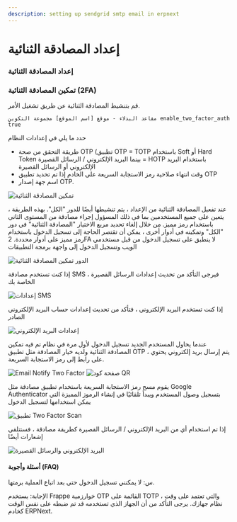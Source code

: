 ```yaml
---
description: setting up sendgrid smtp email in erpnext
---
```


# إعداد المصادقة الثنائية

### إعداد المصادقة الثنائية

### تمكين المصادقة الثنائية (2FA)

قم بتنشيط المصادقة الثنائية عن طريق تشغيل الأمر.

`مقاعد البدلاء - موقع [اسم الموقع] مجموعة التكوين enable_two_factor_auth true`

حدد ما يلي في إعدادات النظام

* طريقة التحقق من صحة OTP (تطبيق OTP = TOTP باستخدام Soft أو Hard Token بينما البريد الإلكتروني / الرسائل القصيرة = HOTP باستخدام البريد الإلكتروني أو الرسائل القصيرة
* وقت انتهاء صلاحية رمز الاستجابة السريعة على الخادم إذا تم تحديد تطبيق OTP
* اسم جهة إصدار OTP.

![تمكين المصادقة الثنائية](https://docs.erpnext.com/files/twofactor-1.png)

عند تفعيل المصادقة الثنائية من الإعداد ، يتم تنشيطها أيضًا للدور "الكل". بهذه الطريقة ، يتعين على جميع المستخدمين بما في ذلك المسؤول إجراء مصادقة من المستوى الثاني باستخدام رمز مميز. من خلال إلغاء تحديد مربع الاختيار "المصادقة الثنائية" في دور "الكل" وتمكينه في أدوار أخرى ، يمكن أن تقتصر الحاجة إلى تسجيل الدخول باستخدام رمز مميز على أدوار محددة. 2FA لا ينطبق على تسجيل الدخول من قبل مستخدمي الويب وتسجيل الدخول إلى واجهة برمجة التطبيقات

![الدور تمكين المصادقة الثنائية](https://docs.erpnext.com/files/twofactor-2.png)

إذا كنت تستخدم مصادقة SMS ، فيرجى التأكد من تحديث إعدادات الرسائل القصيرة الخاصة بك

![إعدادات SMS](https://docs.erpnext.com/files/twofactor-3.png)

إذا كنت تستخدم البريد الإلكتروني ، فتأكد من تحديث إعدادات حساب البريد الإلكتروني الصادر

![إعدادات البريد الإلكتروني](https://docs.erpnext.com/files/twofactor-4.png)

عندما يحاول المستخدم الجديد تسجيل الدخول لأول مرة في نظام تم فيه تمكين المصادقة الثنائية ولديه خيار المصادقة مثل تطبيق OTP ، يتم إرسال بريد إلكتروني يحتوي على رابط إلى رمز الاستجابة السريعة.

![Email Notify Two Factor](https://docs.erpnext.com/files/twofactor-5.png) ![صفحة كود QR](https://docs.erpnext.com/files/twofactor-6.png)

يقوم مسح رمز الاستجابة السريعة باستخدام تطبيق مصادقة مثل Google Authenticator بتسجيل وصول المستخدم ويبدأ تلقائيًا في إنشاء الرموز المميزة التي يمكن استخدامها لتسجيل الدخول

![تطبيق Two Factor Scan](https://docs.erpnext.com/files/twofactor\_app.jpeg)

إذا تم استخدام أي من البريد الإلكتروني / الرسائل القصيرة كطريقة مصادقة ، فستتلقى إشعارات أيضًا

![البريد الإلكتروني والرسائل القصيرة](https://docs.erpnext.com/files/twofactor-8.png)

#### أسئلة وأجوبة (FAQ)

س: لا يمكنني تسجيل الدخول حتى بعد اتباع العملية برمتها.

الإجابة: يستخدم Frappe خوارزمية OTP القائمة على TOTP ، والتي تعتمد على وقت نظام جهازك. يرجى التأكد من أن الجهاز الذي تستخدمه قد تم ضبطه على نفس الوقت كخادم ERPNext.

